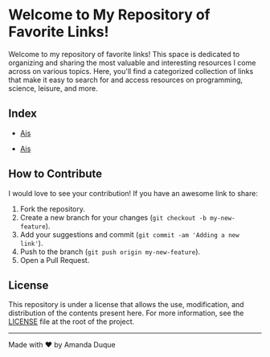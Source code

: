 # Welcome to My Repository of Favorite Links!

Welcome to my repository of favorite links! This space is dedicated to organizing and sharing the most valuable and interesting resources I come across on various topics. Here, you'll find a categorized collection of links that make it easy to search for and access resources on programming, science, leisure, and more.

## Index
- [Ais](ais/ais-menu.md)

- [Ais](ais/ais-menu.md)


## How to Contribute

I would love to see your contribution! If you have an awesome link to share:

1. Fork the repository.
2. Create a new branch for your changes (`git checkout -b my-new-feature`).
3. Add your suggestions and commit (`git commit -am 'Adding a new link'`).
4. Push to the branch (`git push origin my-new-feature`).
5. Open a Pull Request.

## License

This repository is under a license that allows the use, modification, and distribution of the contents present here. For more information, see the [LICENSE](./LICENSE) file at the root of the project.

---

Made with ❤️ by Amanda Duque
